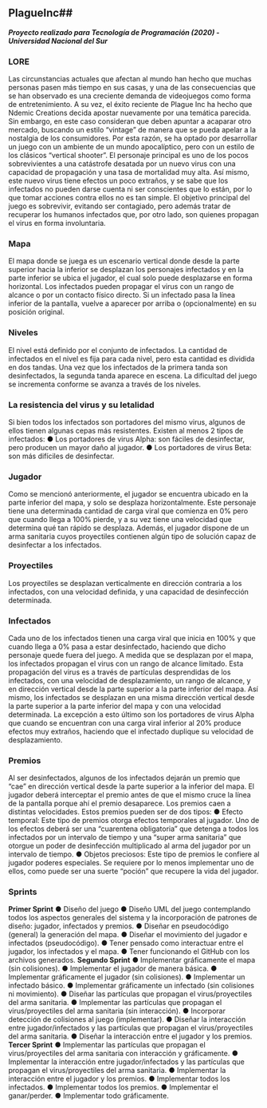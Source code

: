## PlagueInc##
***Proyecto realizado para Tecnología de Programación (2020) - Universidad Nacional del Sur***

### LORE
Las circunstancias actuales que afectan al mundo han hecho que muchas personas pasen más tiempo en sus casas, y una de las consecuencias que se han observado es una creciente demanda de videojuegos como forma de entretenimiento. 
A su vez, el éxito reciente de Plague Inc ha hecho que Ndemic Creations decida apostar nuevamente por una temática parecida.
Sin embargo, en este caso consideran que deben apuntar a acaparar otro mercado, buscando un estilo “vintage” de manera que se pueda apelar a la nostalgia de los consumidores.
Por esta razón, se ha optado por desarrollar un juego con un ambiente de un mundo apocalíptico, pero con un estilo de los clásicos “vertical shooter”.
El personaje principal es uno de los pocos sobrevivientes a una catástrofe desatada por un nuevo virus con una capacidad de propagación y una tasa de mortalidad muy alta. Así
mismo, este nuevo virus tiene efectos un poco extraños, y se sabe que los infectados no pueden darse cuenta ni ser conscientes que lo están, por lo que tomar acciones contra ellos
no es tan simple.
El objetivo principal del juego es sobrevivir, evitando ser contagiado, pero además tratar de recuperar los humanos infectados que, por otro lado, son quienes propagan el virus en
forma involuntaria.


### Mapa
El mapa donde se juega es un escenario vertical donde desde la parte superior hacia la inferior se desplazan los personajes infectados y en la parte inferior se ubica el jugador, el cual solo puede desplazarse en forma horizontal.
Los infectados pueden propagar el virus con un rango de alcance o por un contacto físico directo. Si un infectado pasa la línea inferior de la pantalla, vuelve a aparecer por arriba o (opcionalmente) en su posición original.


### Niveles
El nivel está definido por el conjunto de infectados. La cantidad de infectados en el nivel es fija para cada nivel, pero esta cantidad es dividida en dos tandas. Una vez que los infectados de la primera tanda son desinfectados, la segunda tanda aparece en escena. 
La dificultad del juego se incrementa conforme se avanza a través de los niveles.


### La resistencia del virus y su letalidad
Si bien todos los infectados son portadores del mismo virus, algunos de ellos tienen algunas cepas más resistentes.
Existen al menos 2 tipos de infectados:
    ● Los portadores de virus Alpha: son fáciles de desinfectar, pero producen un mayor daño al jugador.
    ● Los portadores de virus Beta: son más difíciles de desinfectar.


### Jugador
Como se mencionó anteriormente, el jugador se encuentra ubicado en la parte inferior del mapa, y solo se desplaza horizontalmente. Este personaje tiene una determinada cantidad
de carga viral que comienza en 0% pero que cuando llega a 100% pierde, y a su vez tiene una velocidad que determina qué tan rápido se desplaza. Además, el jugador dispone de un
arma sanitaria cuyos proyectiles contienen algún tipo de solución capaz de desinfectar a los infectados.


### Proyectiles
Los proyectiles se desplazan verticalmente en dirección contraria a los infectados, con una velocidad definida, y una capacidad de desinfección determinada.


### Infectados
Cada uno de los infectados tienen una carga viral que inicia en 100% y que cuando llega a 0% pasa a estar desinfectado, haciendo que dicho personaje quede fuera del juego.
A medida que se desplazan por el mapa, los infectados propagan el virus con un rango de alcance limitado. Esta propagación del virus es a través de partículas desprendidas de los infectados, con una velocidad de desplazamiento, un rango de alcance, y en dirección vertical desde la parte superior a la parte inferior del mapa.
Así mismo, los infectados se desplazan en una misma dirección vertical desde la parte superior a la parte inferior del mapa y con una velocidad determinada. La excepción a esto
último son los portadores de virus Alpha que cuando se encuentran con una carga viral inferior al 20% produce efectos muy extraños, haciendo que el infectado duplique su velocidad de desplazamiento.


### Premios
Al ser desinfectados, algunos de los infectados dejarán un premio que “cae” en dirección vertical desde la parte superior a la inferior del mapa. El jugador deberá interceptar el premio antes de que el mismo cruce la línea de la pantalla porque ahí el premio desaparece.
Los premios caen a distintas velocidades. Estos premios pueden ser de dos tipos:
    ● Efecto temporal: Este tipo de premios otorga efectos temporales al jugador. Uno de los efectos deberá ser una “cuarentena obligatoria” que detenga a todos los infectados por un intervalo de tiempo y una “super arma sanitaria” que otorgue un poder de desinfección multiplicado al arma del jugador por un intervalo de tiempo.
    ● Objetos preciosos: Este tipo de premios le confiere al jugador poderes especiales. Se requiere por lo menos implementar uno de ellos, como puede ser una suerte “poción” que recupere la vida del jugador.
    

### Sprints
**Primer Sprint**
    ● Diseño del juego
    ● Diseño UML del juego contemplando todos los aspectos generales del sistema y la incorporación de patrones de diseño: jugador, infectados y premios.
    ● Diseñar en pseudocódigo (general) la generación del mapa.
    ● Diseñar el movimiento del jugador e infectados (pseudocódigo).
    ● Tener pensado como interactuar entre el jugador, los infectados y el mapa.
    ● Tener funcionando el GitHub con los archivos generados.
**Segundo Sprint**
    ● Implementar gráficamente el mapa (sin colisiones).
    ● Implementar el jugador de manera básica.
    ● Implementar gráficamente el jugador (sin colisiones).
    ● Implementar un infectado básico.
    ● Implementar gráficamente un infectado (sin colisiones ni movimiento).
    ● Diseñar las partículas que propagan el virus/proyectiles del arma sanitaria.
    ● Implementar las partículas que propagan el virus/proyectiles del arma sanitaria (sin
    interacción).
    ● Incorporar detección de colisiones al juego (implementar).
    ● Diseñar la interacción entre jugador/infectados y las partículas que propagan el
    virus/proyectiles del arma sanitaria.
    ● Diseñar la interacción entre el jugador y los premios.
**Tercer Sprint**
    ● Implementar las partículas que propagan el virus/proyectiles del arma sanitaria con
    interacción y gráficamente.
    ● Implementar la interacción entre jugador/infectados y las partículas que propagan el
    virus/proyectiles del arma sanitaria.
    ● Implementar la interacción entre el jugador y los premios.
    ● Implementar todos los infectados.
    ● Implementar todos los premios.
    ● Implementar el ganar/perder.
    ● Implementar todo gráficamente.

